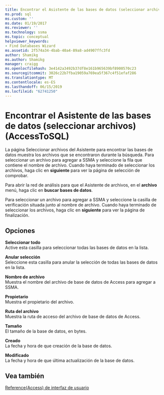 ```yaml
---
title: Encontrar el Asistente de las bases de datos (seleccionar archivos) (AccessToSQL) | Microsoft Docs
ms.prod: sql
ms.custom: ''
ms.date: 01/19/2017
ms.reviewer: ''
ms.technology: ssma
ms.topic: conceptual
helpviewer_keywords:
- Find Databases Wizard
ms.assetid: 2f574a34-4bab-40a4-89a8-ad4907ffc3fd
author: Shamikg
ms.author: Shamikg
manager: craigg
ms.openlocfilehash: 3e4142a3492b37df8e161b965639bf8900570c23
ms.sourcegitcommit: 3026c22b7fba19059a769ea5f367c4f51efaf286
ms.translationtype: MT
ms.contentlocale: es-ES
ms.lasthandoff: 06/15/2019
ms.locfileid: "62741250"
---
```

# <a name="find-databases-wizard-select-files-accesstosql"></a>Encontrar el Asistente de las bases de datos (seleccionar archivos) (AccessToSQL)
La página Seleccionar archivos del Asistente para encontrar las bases de datos muestra los archivos que se encontraron durante la búsqueda. Para seleccionar un archivo para agregar a SSMA y seleccione la fila que contiene el nombre de archivo. Cuando haya terminado de seleccionar los archivos, haga clic en **siguiente** para ver la página de selección de comprobar.  
  
Para abrir la red de análisis para que el Asistente de archivos, en el **archivo** menú, haga clic en **buscar bases de datos**.  
  
Para seleccionar un archivo para agregar a SSMA y seleccione la casilla de verificación situada junto al nombre de archivo. Cuando haya terminado de seleccionar los archivos, haga clic en **siguiente** para ver la página de finalización.  
  
## <a name="options"></a>Opciones  
**Seleccionar todo**  
Active esta casilla para seleccionar todas las bases de datos en la lista.  
  
**Anular selección**  
Seleccione esta casilla para anular la selección de todas las bases de datos en la lista.  
  
**Nombre de archivo**  
Muestra el nombre del archivo de base de datos de Access para agregar a SSMA.  
  
**Propietario**  
Muestra el propietario del archivo.  
  
**Ruta del archivo**  
Muestra la ruta de acceso del archivo de base de datos de Access.  
  
**Tamaño**  
El tamaño de la base de datos, en bytes.  
  
**Creado**  
La fecha y hora de que creación de la base de datos.  
  
**Modificado**  
La fecha y hora de que última actualización de la base de datos.  
  
## <a name="see-also"></a>Vea también  
[Reference(Access) de interfaz de usuario](https://msdn.microsoft.com/af24c303-4a41-449b-9c86-d6558a97e839)  
  
